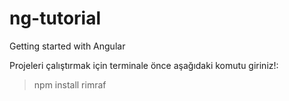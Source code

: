 # ng-tutorial
Getting started with Angular

Projeleri çalıştırmak için terminale önce aşağıdaki komutu giriniz!:
> npm install rimraf 
